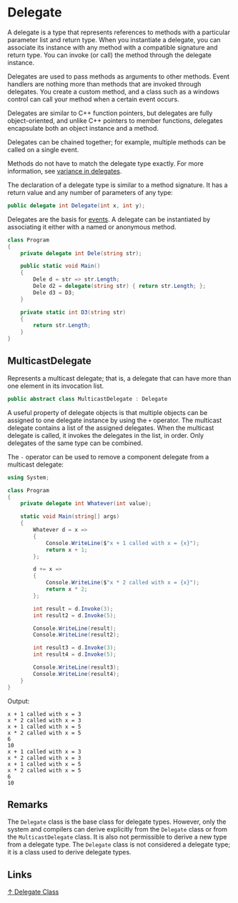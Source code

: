 # Delegate

A delegate is a type that represents references to methods with a particular parameter list and return type. When you instantiate a delegate, you can associate its instance with any method with a compatible signature and return type. You can invoke (or call) the method through the delegate instance.

Delegates are used to pass methods as arguments to other methods. Event handlers are nothing more than methods that are invoked through delegates. You create a custom method, and a class such as a windows control can call your method when a certain event occurs.

Delegates are similar to C++ function pointers, but delegates are fully object-oriented, and unlike C++ pointers to member functions, delegates encapsulate both an object instance and a method.

Delegates can be chained together; for example, multiple methods can be called on a single event.

Methods do not have to match the delegate type exactly. For more information, see [variance in delegates](../../../csharp/covariance%20and%20contravariance.md).

The declaration of a delegate type is similar to a method signature. It has a return value and any number of parameters of any type:

```csharp
public delegate int Delegate(int x, int y);
```

Delegates are the basis for [events](event.md). A delegate can be instantiated by associating it either with a named or anonymous method.

```csharp
class Program
{
    private delegate int Dele(string str);

    public static void Main()
    {
        Dele d = str => str.Length;
        Dele d2 = delegate(string str) { return str.Length; };
        Dele d3 = D3;
    }

    private static int D3(string str)
    {
        return str.Length;
    }
}
```

## MulticastDelegate

Represents a multicast delegate; that is, a delegate that can have more than one element in its invocation list.

```csharp
public abstract class MulticastDelegate : Delegate
```

A useful property of delegate objects is that multiple objects can be assigned to one delegate instance by using the `+` operator. The multicast delegate contains a list of the assigned delegates. When the multicast delegate is called, it invokes the delegates in the list, in order. Only delegates of the same type can be combined.

The `-` operator can be used to remove a component delegate from a multicast delegate:

```csharp
using System;

class Program
{
    private delegate int Whatever(int value);

    static void Main(string[] args)
    {
        Whatever d = x =>
        {
            Console.WriteLine($"x + 1 called with x = {x}");
            return x + 1;
        };

        d += x =>
        {
            Console.WriteLine($"x * 2 called with x = {x}");
            return x * 2;
        };

        int result = d.Invoke(3);
        int result2 = d.Invoke(5);

        Console.WriteLine(result);
        Console.WriteLine(result2);

        int result3 = d.Invoke(3);
        int result4 = d.Invoke(5);

        Console.WriteLine(result3);
        Console.WriteLine(result4);
    }
}
```

Output:

```output
x + 1 called with x = 3
x * 2 called with x = 3
x + 1 called with x = 5
x * 2 called with x = 5
6
10
x + 1 called with x = 3
x * 2 called with x = 3
x + 1 called with x = 5
x * 2 called with x = 5
6
10
```

## Remarks

The `Delegate` class is the base class for delegate types. However, only the system and compilers can derive explicitly from the `Delegate` class or from the `MulticastDelegate` class. It is also not permissible to derive a new type from a delegate type. The `Delegate` class is not considered a delegate type; it is a class used to derive delegate types.

## Links

[↑ Delegate Class](https://docs.microsoft.com/en-us/dotnet/api/system.delegate)
